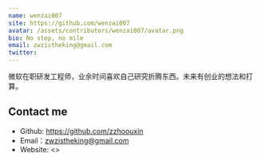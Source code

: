 ```yaml
---
name: wenzai007
site: https://github.com/wenzai007
avatar: /assets/contributors/wenzai007/avatar.png
bio: No step, no mile
email: zwzistheking@gmail.com
twitter: 
---
```


微软在职研发工程师，业余时间喜欢自己研究折腾东西。未来有创业的想法和打算。

## Contact me

- Github: <https://github.com/zzhoouxin>
- Email：<zwzistheking@gmail.com>
- Website: <>
